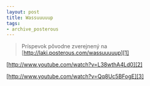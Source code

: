```yaml
---
layout: post
title: Wassuuuuup
tags:
- archive_posterous
---
```

> Príspevok pôvodne zverejnený na [http://laki.posterous.com/wassuuuuup][1]

[http://www.youtube.com/watch?v=L38wthA4Ld0][2]

[http://www.youtube.com/watch?v=Qq8Uc5BFogE][3]

[1]: http://laki.posterous.com/wassuuuuup
[2]: http://www.youtube.com/watch?v=L38wthA4Ld0
[3]: http://www.youtube.com/watch?v=Qq8Uc5BFogE